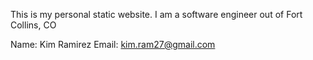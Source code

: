 This is my personal static website. I am a software engineer out of Fort Collins, CO

Name: Kim Ramirez
Email: kim.ram27@gmail.com
